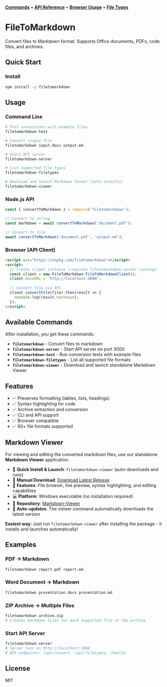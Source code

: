 **[Commands](docs/COMMANDS.md)** • **[API Reference](docs/API.md)** • **[Browser Usage](docs/BROWSER.md)** • **[File Types](docs/CONVERTERS.md)**
# FileToMarkdown

Convert files to Markdown format. Supports Office documents, PDFs, code files, and archives.

## Quick Start

### Install
```bash
npm install -g filetomarkdown
```

## Usage

### Command Line
```bash
# Test conversions with example files
filetomarkdown-test

# Convert single file
filetomarkdown input.docx output.md

# Start API server
filetomarkdown-server

# List supported file types
filetomarkdown-filetypes

# Download and launch Markdown Viewer (auto-installs)
filetomarkdown-viewer
```

### Node.js API
```javascript
const { convertToMarkdown } = require('filetomarkdown');

// Convert to string
const markdown = await convertToMarkdown('document.pdf');

// Convert to file
await convertToMarkdown('document.pdf', 'output.md');
```

### Browser (API Client)
```html
<script src="https://unpkg.com/filetomarkdown"></script>
<script>
  // Create client instance (requires filetomarkdown-server running)
  const client = new FileToMarkdown.FileToMarkdownClient();
  client.baseURL = 'http://localhost:3000';
  
  // Convert file via API
  client.convertFile(file).then(result => {
    console.log(result.markdown);
  });
</script>
```

## Available Commands

After installation, you get these commands:

- **`filetomarkdown`** - Convert files to markdown
- **`filetomarkdown-server`** - Start API server on port 3000  
- **`filetomarkdown-test`** - Run conversion tests with example files
- **`filetomarkdown-filetypes`** - List all supported file formats
- **`filetomarkdown-viewer`** - Download and launch standalone Markdown Viewer

## Features

- ✅ Preserves formatting (tables, lists, headings)
- ✅ Syntax highlighting for code
- ✅ Archive extraction and conversion
- ✅ CLI and API support
- ✅ Browser compatible
- ✅ 60+ file formats supported

## Markdown Viewer

For viewing and editing the converted markdown files, use our standalone **Markdown Viewer** application:

- 🚀 **Quick Install & Launch**: `filetomarkdown-viewer` (auto-downloads and runs)
- 📱 **Manual Download**: [Download Latest Release](https://github.com/jojomondag/Markdown-Viewer/releases/latest)
- 🎯 **Features**: File browser, live preview, syntax highlighting, and editing capabilities
- 💻 **Platform**: Windows executable (no installation required)
- 🔗 **Repository**: [Markdown-Viewer](https://github.com/jojomondag/Markdown-Viewer)
- 🔄 **Auto-updates**: The viewer command automatically downloads the latest version

**Easiest way**: Just run `filetomarkdown-viewer` after installing the package - it installs and launches automatically!

## Examples

### PDF → Markdown
```bash
filetomarkdown report.pdf report.md
```

### Word Document → Markdown
```bash
filetomarkdown presentation.docx presentation.md
```

### ZIP Archive → Multiple Files
```bash
filetomarkdown archive.zip
# Creates markdown files for each supported file in the archive
```

### Start API Server
```bash
filetomarkdown-server
# Server runs on http://localhost:3000
# API endpoints: /api/convert, /api/filetypes, /health
```

## License

MIT